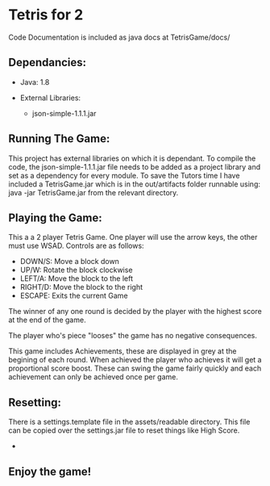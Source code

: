 # Tetris for 2

Code Documentation is included as java docs at TetrisGame/docs/

Dependancies:
-
- Java: 1.8

- External Libraries:
	- json-simple-1.1.1.jar

Running The Game:
-
This project has external libraries on which it is dependant. To compile the code, the json-simple-1.1.1.jar file needs to be added as a project library and set as a dependency for every module.
To save the Tutors time I have included a TetrisGame.jar which is in the out/artifacts folder runnable using:\
java -jar TetrisGame.jar from the relevant directory.

Playing the Game:
-
This a a 2 player Tetris Game. One player will use the arrow keys, the other must use WSAD. Controls are as follows:
- DOWN/S: Move a block down
- UP/W: Rotate the block clockwise
- LEFT/A: Move the block to the left
- RIGHT/D: Move the block to the right
- ESCAPE: Exits the current Game

The winner of any one round is decided by the player with the highest score at the end of the game.

The player who's piece "looses" the game has no negative consequences.

This game includes Achievements, these are displayed in grey at the begining of each round. When achieved the player who achieves it will get a proportional score boost. These can swing the game fairly quickly and each achievement can only be achieved once per game.

Resetting:
-
There is a settings.template file in the assets/readable directory. This file can be copied over the settings.jar file to reset things like High Score.
 
-
Enjoy the game!
-